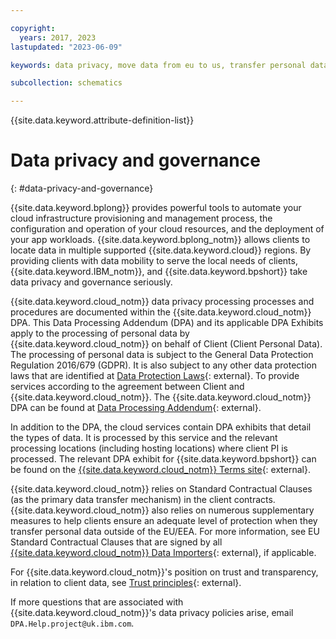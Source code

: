 ```yaml
---

copyright:
  years: 2017, 2023
lastupdated: "2023-06-09"

keywords: data privacy, move data from eu to us, transfer personal data outside eu

subcollection: schematics

---
```


{{site.data.keyword.attribute-definition-list}}

# Data privacy and governance
{: #data-privacy-and-governance}

{{site.data.keyword.bplong}} provides powerful tools to automate your cloud infrastructure provisioning and management process, the configuration and operation of your cloud resources, and the deployment of your app workloads. {{site.data.keyword.bplong_notm}} allows clients to locate data in multiple supported {{site.data.keyword.cloud}} regions. By providing clients with data mobility to serve the local needs of clients, {{site.data.keyword.IBM_notm}}, and {{site.data.keyword.bpshort}} take data privacy and governance seriously.

{{site.data.keyword.cloud_notm}} data privacy processing processes and procedures are documented within the {{site.data.keyword.cloud_notm}} DPA. This Data Processing Addendum (DPA) and its applicable DPA Exhibits apply to the processing of personal data by {{site.data.keyword.cloud_notm}} on behalf of Client (Client Personal Data). The processing of personal data is subject to the General Data Protection Regulation 2016/679 (GDPR). It is also subject to any other data protection laws that are identified at [Data Protection Laws](https://www.ibm.com/support/customer/csol/terms/?id=DPA-DPL&lc=en#detail-document){: external}. To provide services according to the agreement between Client and {{site.data.keyword.cloud_notm}}. The {{site.data.keyword.cloud_notm}} DPA can be found at [Data Processing Addendum](https://www.ibm.com/support/customer/csol/terms/?cat=dpa){: external}.

In addition to the DPA, the cloud services contain DPA exhibits that detail the types of data. It is processed by this service and the relevant processing locations (including hosting locations) where client PI is processed. The relevant DPA exhibit for {{site.data.keyword.bpshort}} can be found on the [{{site.data.keyword.cloud_notm}} Terms site](https://www.ibm.com/support/customer/csol/terms/?cat=cloud-dpa-exhibits){: external}.

{{site.data.keyword.cloud_notm}} relies on Standard Contractual Clauses (as the primary data transfer mechanism) in the client contracts. {{site.data.keyword.cloud_notm}} also relies on numerous supplementary measures to help clients ensure an adequate level of protection when they transfer personal data outside of the EU/EEA. For more information, see EU Standard Contractual Clauses that are signed by all [{{site.data.keyword.cloud_notm}} Data Importers](https://www.ibm.com/support/customer/csol/terms/?id=SW-EUSSC){: external}, if applicable.

For {{site.data.keyword.cloud_notm}}'s position on trust and transparency, in relation to client data, see [Trust principles](https://www.ibm.com/policy/trust-transparency-new/){: external}.

If more questions that are associated with {{site.data.keyword.cloud_notm}}'s data privacy policies arise, email `DPA.Help.project@uk.ibm.com`. 
